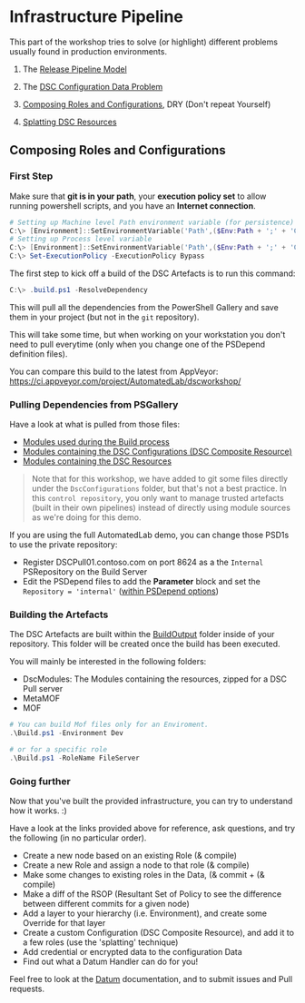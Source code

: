 # Infrastructure Pipeline

This part of the workshop tries to solve (or highlight) different problems usually found in production environments.

1. The [Release Pipeline Model](https://www.youtube.com/watch?v=6mFk3Oxdiwc)

2. The [DSC Configuration Data Problem](https://gaelcolas.com/2018/01/29/the-dsc-configuration-data-problem/)

3. [Composing Roles and Configurations](https://gaelcolas.com/2018/02/07/composing-dsc-roles/), DRY (Don't repeat Yourself)

4. [Splatting DSC Resources](https://gaelcolas.com/2017/11/05/pseudo-splatting-dsc-resources/)

## Composing Roles and Configurations

### First Step

Make sure that **git is in your path**, your **execution policy set** to allow running powershell scripts, and you have an **Internet connection**.

```PowerShell
# Setting up Machine level Path environment variable (for persistence)
C:\> [Environment]::SetEnvironmentVariable('Path',($Env:Path + ';' + 'C:\Program Files\Git\bin'),'Machine')
# Setting up Process level variable
C:\> [Environment]::SetEnvironmentVariable('Path',($Env:Path + ';' + 'C:\Program Files\Git\bin'),'Process')
C:\> Set-ExecutionPolicy -ExecutionPolicy Bypass
```

The first step to kick off a build of the DSC Artefacts is to run this command:

```PowerShell
C:\> .build.ps1 -ResolveDependency
```

This will pull all the dependencies from the PowerShell Gallery and save them in your project (but not in the `git` repository).

This will take some time, but when working on your workstation you don't need to pull everytime (only when you change one of the PSDepend definition files).

You can compare this build to the latest from AppVeyor: https://ci.appveyor.com/project/AutomatedLab/dscworkshop/

### Pulling Dependencies from PSGallery

Have a look at what is pulled from those files:

- [Modules used during the Build process](./DSC/PSDepend.build.psd1)
- [Modules containing the DSC Configurations (DSC Composite Resource)](./DSC/PSDepend.DscConfigurations.psd1)
- [Modules containing the DSC Resources](./DSC/PSDepend.DscResources.psd1)

> Note that for this workshop, we have added to git some files directly under the `DscConfigurations` folder, but that's not a best practice.
> In this `control repository`, you only want to manage trusted artefacts (built in their own pipelines) instead of directly using module sources as we're doing for this demo.

If you are using the full AutomatedLab demo, you can change those PSD1s to use the private repository:

- Register DSCPull01.contoso.com on port 8624 as a the `Internal` PSRepository on the Build Server
- Edit the PSDepend files to add the **Parameter** block and set the `Repository = 'internal'` ([within PSDepend options](https://github.com/gaelcolas/SampleModule/blob/master/PSDepend.build.psd1))

### Building the Artefacts

The DSC Artefacts are built within the [BuildOutput](./DSC/BuildOutput) folder inside of your repository. This folder will be created once the build has been executed.

You will mainly be interested in the following folders:

- DscModules: The Modules containing the resources, zipped for a DSC Pull server
- MetaMOF
- MOF

```Powershell
# You can build Mof files only for an Enviroment.
.\Build.ps1 -Environment Dev

# or for a specific role
.\Build.ps1 -RoleName FileServer
```

### Going further

Now that you've built the provided infrastructure, you can try to understand how it works. :)

Have a look at the links provided above for reference, ask questions, and try the following (in no particular order).

- Create a new node based on an existing Role (& compile)
- Create a new Role and assign a node to that role (& compile)
- Make some changes to existing roles in the Data, (& commit + (& compile)
- Make a diff of the RSOP (Resultant Set of Policy to see the difference between different commits for a given node)
- Add a layer to your hierarchy (i.e. Environment), and create some Override for that layer
- Create a custom Configuration (DSC Composite Resource), and add it to a few roles (use the 'splatting' technique)
- Add credential or encrypted data to the configuration Data
- Find out what a Datum Handler can do for you!

Feel free to look at the [Datum](https://github.com/gaelcolas/Datum) documentation, and to submit issues and Pull requests.
